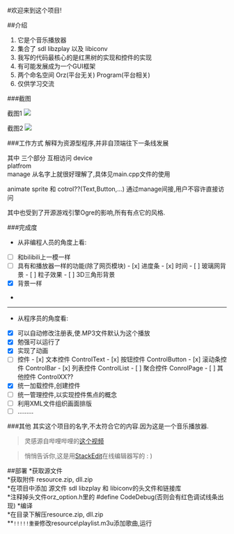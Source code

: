 ﻿#欢迎来到这个项目!

##介绍

 1. 它是个音乐播放器
 2. 集合了 sdl   libzplay 以及 libiconv
 3. 我写的代码最核心的是红黑树的实现和控件的实现
 4. 有可能发展成为一个GUI框架
 5. 两个命名空间 Orz(平台无关) Program(平台相关)
 6. 仅供学习交流

###截图

截图1
![](https://raw.githubusercontent.com/endlesstravel/MusicPlayerWithOpenLib/screenshot/screenshot01.png)

截图2
![](https://raw.githubusercontent.com/endlesstravel/MusicPlayerWithOpenLib/screenshot/screenshot02.png)

###工作方式
解释为资源型程序,并非自顶端往下一条线发展

其中 三个部分 互相访问
device   
platfrom  
manage
从名字上就很好理解了,具体见main.cpp文件的使用

animate sprite 和 cotrol??(Text,Button,...) 通过manage间接,用户不容许直接访问

其中也受到了开源游戏引擎Ogre的影响,所有有点它的风格.

###完成度

- 从非编程人员的角度上看:
- [ ] 和bilibili上一模一样
- [ ] 具有和播放器一样的功能(除了网页模块)
      - [x] 进度条
      - [x] 时间
      - [ ] 玻璃网背景
      - [ ] 粒子效果
      - [ ] 3D三角形背景
- [x] 背景一样<br>
- 
------------------------------------------------------------------------------------------------------------------------
- 从程序员的角度看:
- [x] 可以自动修改注册表,使.MP3文件默认为这个播放
- [x] 勉强可以运行了
- [x] 实现了动画
- [ ] 控件
      - [x] 文本控件 ControlText
      - [x] 按钮控件 ControlButton
      - [x] 滚动条控件 ControlBar
      - [x] 列表控件 ControlList
      - [ ] 聚合控件 ConrolPage
      - [ ] 其他控件 ControlXX??
- [x] 统一加载控件,创建控件
- [ ] 统一管理控件,以实现控件焦点的概念
- [ ] 利用XML文件组织画面排版
- [ ] .........

###其他
其实这个项目的名字,不太符合它的内容.因为这是一个音乐播放器.

>灵感源自哔哩哔哩的[这个视频](http://www.bilibili.com/video/av1750418)

>悄悄告诉你,这是用[StackEdit](https://stackedit.io/)在线编辑器写的 : )


##部署
*获取源文件<br>
*获取附件 resource.zip, dll.zip<br>
*在项目中添加 源文件 sdl  libzplay 和 libiconv的头文件和链接库<br>
*注释掉头文件orz_option.h里的 #define CodeDebug(否则会有红色调试线条出现)
*编译<br>
*在目录下解压resource.zip, dll.zip<br>
**`!!!!!重要`修改resource\playlist.m3u添加歌曲,运行<br>

